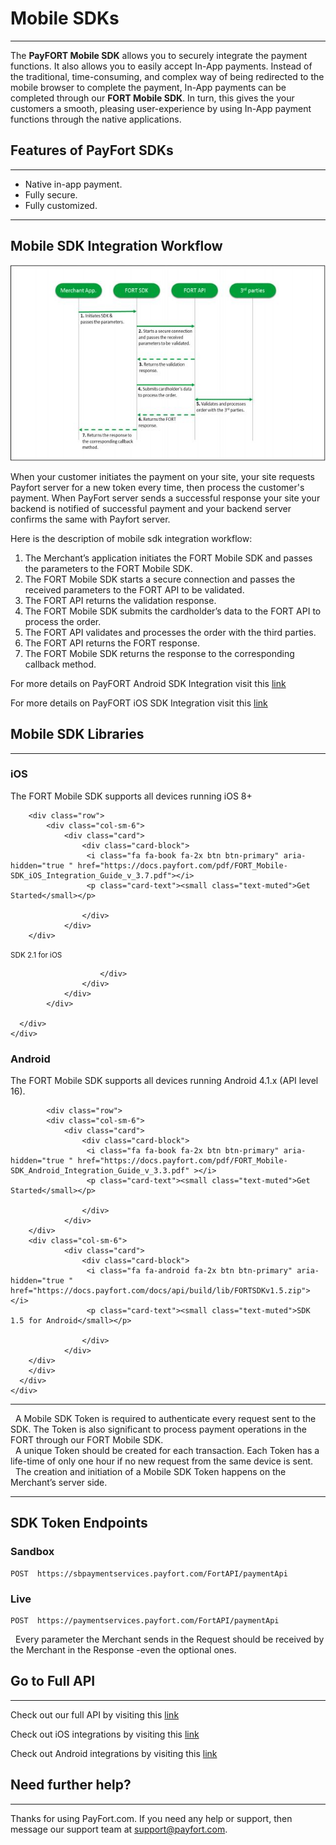 # Mobile SDKs

------

The **PayFORT Mobile SDK** allows you to securely integrate the payment functions. It also allows you to easily accept In-App payments. Instead of the traditional, time-consuming, and complex way of being redirected to the mobile browser to complete the payment, In-App payments can be completed through our **FORT Mobile SDK**. In turn, this gives the your customers a smooth, pleasing user-experience by using In-App payment functions through the native applications.

## Features of PayFort SDKs

------



- Native in-app payment.
- Fully secure.
- Fully customized.

------

## Mobile SDK Integration Workflow

![mobilesdk workflow](img\mobilesdkworkflow.JPG)

When your customer initiates the payment on your site, your site requests Payfort server for a new token every time, then process the customer's payment. When PayFort server sends a successful response your site your backend is notified of successful payment and your backend server confirms the same with Payfort server.

Here is the description of mobile sdk integration workflow:

1. The Merchant’s application initiates the FORT Mobile SDK and passes the parameters to the FORT Mobile SDK.
2. The FORT Mobile SDK starts a secure connection and passes the received parameters to the FORT API to be validated. 
3. The FORT API returns the validation response. 
4. The FORT Mobile SDK submits the cardholder’s data to the FORT API to process the order. 
5. The FORT API validates and processes the order with the third parties. 
6. The FORT API returns the FORT response. 
7. The FORT Mobile SDK returns the response to the corresponding callback method.

For more details on PayFORT Android SDK Integration visit this [link](androidsdk.md)

For more details on PayFORT iOS SDK Integration visit this [link](iossdk.md)



## Mobile SDK Libraries

------



<div class="row">
  <div class="col-sm-6">
    <div class="card">
      <div class="card-block text-center">
        <h3 class="card-title ">iOS</h3>
          <i class="fa fa-apple fa-5x " aria-hidden="true" ></i>
        <p class="card-text">The FORT Mobile SDK supports all devices running iOS 8+
</p>

        <div class="row">
  			<div class="col-sm-6">
    			<div class="card">
      				<div class="card-block">
        			 <i class="fa fa-book fa-2x btn btn-primary" aria-hidden="true " href="https://docs.payfort.com/pdf/FORT_Mobile-SDK_iOS_Integration_Guide_v_3.7.pdf"></i>
        			 <p class="card-text"><small class="text-muted">Get Started</small></p>

      				</div>
    			</div>
  		</div>
  		
  <div class="col-sm-6">
    			<div class="card">
      				<div class="card-block">
        				 <i class="fa fa-apple fa-2x btn btn-primary" aria-hidden="true " href="https://docs.payfort.com/docs/api/build/lib/PayFortSDK2.1.zip">							</i>
        					 <p class="card-text">
        			 		<small class="text-muted">SDK 2.1 for iOS						</small>
        			 		</p>

      					</div>
    				</div>
  				</div>
  			</div>
        
      </div>
    </div>
  </div>
  <div class="col-sm-6">
    <div class="card">
      <div class="card-block text-center">
        <h3 class="card-title">Android</h3>
        <i class="fa fa-android fa-5x" aria-hidden="true" ></i>
        <p class="card-text">The FORT Mobile SDK supports all devices running Android 4.1.x (API level 16).</p>

            <div class="row">
  			<div class="col-sm-6">
    			<div class="card">
      				<div class="card-block">
        			 <i class="fa fa-book fa-2x btn btn-primary" aria-hidden="true " href="https://docs.payfort.com/pdf/FORT_Mobile-SDK_Android_Integration_Guide_v_3.3.pdf" ></i>
        			 <p class="card-text"><small class="text-muted">Get Started</small></p>

      				</div>
    			</div>
  		</div>
  		<div class="col-sm-6">
    			<div class="card">
      				<div class="card-block">
        			 <i class="fa fa-android fa-2x btn btn-primary" aria-hidden="true " href="https://docs.payfort.com/docs/api/build/lib/FORTSDKv1.5.zip"></i>
        			 <p class="card-text"><small class="text-muted">SDK 1.5 for Android</small></p>

      				</div>
    			</div>
  		</div>
  		</div>
      </div>
    </div>
  </div>
</div>

------



<div class="alert alert-info" role="alert"><i class="fa fa-info">&nbsp;&nbsp;</i>A Mobile SDK Token is required to authenticate every request sent to the SDK. The Token is also significant to process payment operations in the FORT through our FORT Mobile SDK.</div>

<div class="alert alert-info" role="alert"><i class="fa fa-info">&nbsp;&nbsp;</i>A unique Token should be created for each transaction. Each Token has a life-time of only one hour if no new request from the same device is sent.</div>

<div class="alert alert-info" role="alert"><i class="fa fa-info">&nbsp;&nbsp;</i>The creation and initiation of a Mobile SDK Token happens on the Merchant’s server side.</div>

------

## SDK Token Endpoints

### Sandbox

```
POST  https://sbpaymentservices.payfort.com/FortAPI/paymentApi
```

### Live

```
POST  https://paymentservices.payfort.com/FortAPI/paymentApi
```

<div class="alert alert-info" role="alert"><i class="fa fa-info">&nbsp;&nbsp;</i>Every parameter the Merchant sends in the Request should be received by the Merchant in the Response -even the optional ones.</div>



## Go to Full API

------

Check out our full API by visiting this [link](https://docs.payfort.com/docs/api/build/index.html#redirection)

Check out iOS integrations by visiting this [link](iossdk.md)

Check out Android integrations by visiting this [link](androidsdk.md)

## Need further help?

------

Thanks for using PayFort.com. If you need any help or support, then message our support team at [support@payfort.com](mailto:support@payfort.com).

